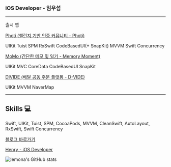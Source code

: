 ### iOS Developer - 임우섭


---
출시 앱

[Photi (챌린지 기반 인증 커뮤니티 - Photi)](https://apps.apple.com/kr/app/%ED%8F%AC%ED%8B%B0/id6747941953)

UIKit Tuist SPM RxSwift CodeBasedUI(+ SnapKit) MVVM Swift Concurrency

[MoMo (간단한 메모 및 일기 - Memory Moment)](https://apps.apple.com/kr/app/%EB%AA%A8%EB%AA%A8-memorymoment/id1668532366)

UIKit MVC CoreData CodeBasedUI SnapKit

[DIVIDE (배달 공동 주문 플랫폼 - D-VIDE)](https://apps.apple.com/kr/app/divide/id6464589963)

UIKit MVVM NaverMap


---
## Skills 💻
Swift, UIKit, Tuist, SPM, CocoaPods, MVVM, CleanSwift, AutoLayout, RxSwift, Swift Concurrency

[블로그 바로가기](https://blog.naver.com/wcbe9745)

[Henry - iOS Developer](https://lemona-97.notion.site/iOS-Developer-5d5745226a0246a2a0ebb3d2e1e3e6db)

![lemona's GitHub stats](https://github-readme-stats.vercel.app/api?username=lemona-97&show_icons=true&theme=synthwave)



